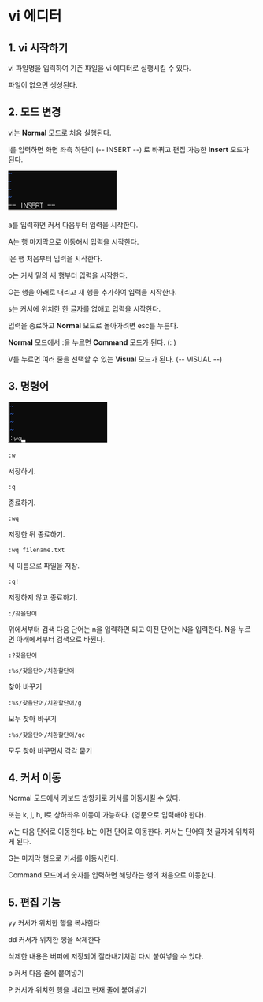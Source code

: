 # vi 에디터


## 1. vi 시작하기

vi 파일명을 입력하여 기존 파일을 vi 에디터로 실행시킬 수 있다.

파일이 없으면 생성된다.


## 2. 모드 변경

vi는 __Normal__ 모드로 처음 실행된다.

i를 입력하면 화면 좌측 하단이 (-- INSERT --) 로 바뀌고 편집 가능한 __Insert__ 모드가 된다.

![pic1](./img/vi1.png)

a를 입력하면 커서 다음부터 입력을 시작한다.

A는 행 마지막으로 이동해서 입력을 시작한다.

l은 행 처음부터 입력을 시작한다.

o는 커서 밑의 새 행부터 입력을 시작한다.

O는  행을 아래로 내리고 새 행을 추가하여 입력을 시작한다.

s는 커서에 위치한 한 글자를 없애고 입력을 시작한다.

입력을 종료하고 __Normal__ 모드로 돌아가려면 esc를 누른다.

__Normal__ 모드에서 :을 누르면 __Command__ 모드가 된다. (: )

V를 누르면 여러 줄을 선택할 수 있는 __Visual__ 모드가 된다. (-- VISUAL --)


## 3. 명령어

![pic2](./img/vi2.png)

```
:w
```
저장하기.

```
:q
```
종료하기.

```
:wq
```
저장한 뒤 종료하기.

```
:wq filename.txt
```
새 이름으로 파일을 저장.

```
:q!
```
저장하지 않고 종료하기.

```
:/찾을단어 
```
위에서부터 검색
다음 단어는 n을 입력하면 되고
이전 단어는 N을 입력한다.
N을 누르면 아래에서부터 검색으로 바뀐다.

```
:?찾을단어
```

```
:%s/찾을단어/치환할단어
```
찾아 바꾸기

```
:%s/찾을단어/치환할단어/g
```
모두 찾아 바꾸기

```
:%s/찾을단어/치환할단어/gc
```
모두 찾아 바꾸면서 각각 묻기


## 4. 커서 이동

Normal 모드에서 키보드 방향키로 커서를 이동시킬 수 있다.

또는 k, j, h, l로 상하좌우 이동이 가능하다. (영문으로 입력해야 한다).

w는 다음 단어로 이동한다. b는 이전 단어로 이동한다. 커서는 단어의 첫 글자에 위치하게 된다.

G는 마지막 행으로 커서를 이동시킨다.

Command 모드에서 숫자를 입력하면 해당하는 행의 처음으로 이동한다.


## 5. 편집 기능

yy 커서가 위치한 행을 복사한다

dd 커서가 위치한 행을 삭제한다

삭제한 내용은 버퍼에 저장되어 잘라내기처럼 다시 붙여넣을 수 있다.

p 커서 다음 줄에 붙여넣기

P 커서가 위치한 행을 내리고 현재 줄에 붙여넣기

